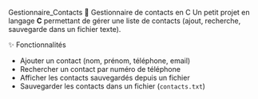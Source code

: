   Gestionnaire_Contacts
📇 Gestionnaire de contacts en C
Un petit projet en langage **C** permettant de gérer une liste de contacts (ajout, recherche, sauvegarde dans un fichier texte).

 ✨ Fonctionnalités
- Ajouter un contact (nom, prénom, téléphone, email)
- Rechercher un contact par numéro de téléphone
- Afficher les contacts sauvegardés depuis un fichier
- Sauvegarder les contacts dans un fichier (`contacts.txt`)

